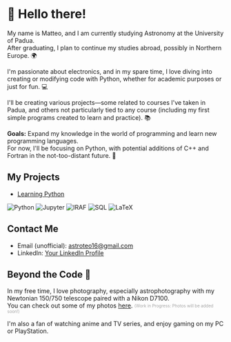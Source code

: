 # 👋 Hello there!

My name is Matteo, and I am currently studying Astronomy at the University of Padua.  
After graduating, I plan to continue my studies abroad, possibly in Northern Europe. 🌍

I'm passionate about electronics, and in my spare time, I love diving into creating or modifying code with Python, whether for academic purposes or just for fun. 💻

I'll be creating various projects—some related to courses I've taken in Padua, and others not particularly tied to any course (including my first simple programs created to learn and practice). 📚

**Goals:** Expand my knowledge in the world of programming and learn new programming languages.  
For now, I'll be focusing on Python, with potential additions of C++ and Fortran in the not-too-distant future. 🚀

## My Projects

<!-- - [Astronomy Lab Tools](https://github.com/username/astronomy-lab-tools) 🌌
- [Personal Utility Scripts](https://github.com/username/personal-utility-scripts) 🔧 -->
- [Learning Python](https://github.com/AstroTeo99/learning-python)


![Python](https://img.shields.io/badge/python-3670A0?style=for-the-badge&logo=python&logoColor=ffdd54)
![Jupyter](https://img.shields.io/badge/Jupyter-F37626?style=for-the-badge&logo=Jupyter&logoColor=white)
![IRAF](https://img.shields.io/badge/IRAF-002147?style=for-the-badge&logo=https://raw.githubusercontent.com/AstroTeo99/learning_python/main/assets/logo.png)
![SQL](https://img.shields.io/badge/SQL-4479A1?style=for-the-badge&logo=MySQL&logoColor=white)
![LaTeX](https://img.shields.io/badge/latex-%23008080.svg?style=for-the-badge&logo=latex&logoColor=white)

## Contact Me

- Email (unofficial): [astroteo16@gmail.com](mailto:astroteo16@gmail.com)
- LinkedIn: [Your LinkedIn Profile](www.linkedin.com/in/astroteo)

## Beyond the Code 🎯

In my free time, I love photography, especially astrophotography with my Newtonian 150/750 telescope paired with a Nikon D7100.  
You can check out some of my photos [here](#). <sub><sup><span style="color: gray; opacity: 0.7;">(Work in Progress: Photos will be added soon!)</span></sup></sub>

I'm also a fan of watching anime and TV series, and enjoy gaming on my PC or PlayStation.
<!--
**AstroTeo99/AstroTeo99** is a ✨ _special_ ✨ repository because its `README.md` (this file) appears on your GitHub profile.

Here are some ideas to get you started:

- 🔭 I’m currently working on ...
- 🌱 I’m currently learning ...
- 👯 I’m looking to collaborate on ...
- 🤔 I’m looking for help with ...
- 💬 Ask me about ...
- 📫 How to reach me: ...
- 😄 Pronouns: ...
- ⚡ Fun fact: ...
-->
